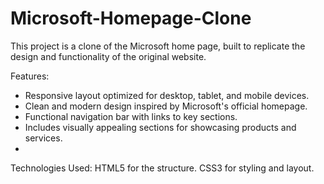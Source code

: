 # Microsoft-Homepage-Clone
This project is a clone of the Microsoft home page, built to replicate the design and functionality of the original website.

Features:
- Responsive layout optimized for desktop, tablet, and mobile devices.
- Clean and modern design inspired by Microsoft's official homepage.
- Functional navigation bar with links to key sections.
- Includes visually appealing sections for showcasing products and services.
- 
Technologies Used:
HTML5 for the structure.
CSS3 for styling and layout.
